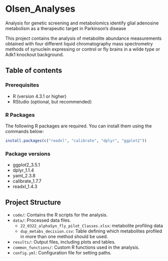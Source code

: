 # Olsen_Analyses
Analysis for genetic screening and metabolomics identify glial adenosine metabolism as a therapeutic target in Parkinson’s disease

This project contains the analysis of metabolite abundance measurements obtained with four different liquid chromatography mass spectrometry methods of synuclein expressing or control or fly brains in a wilde type or Adk1 knockout background. 

## Table of contents
### Prerequisites
- R (version 4.3.1 or higher)
- RStudio (optional, but recommended)

### R Packages
The following R packages are required. You can install them using the commands below:

```r
install.packages(c("readxl", "calibrate", "dplyr", "ggplot2"))
```
### Package versions
- ggplot2_3.5.1
- dplyr_1.1.4
- yaml_2.3.8
- calibrate_1.7.7
- readxl_1.4.3   

## Project Structure
- `code/`: Contains the R scripts for the analysis.
- `data/`: Processed data files.
  - `22_0322_alphaSyn_fly_pilot_Classes.xlsx`: metabolite profiling data
  - `dup_metabs_decision.csv`: Table defining which metabolites profiled in more than one method should be used.
- `results/`: Output files, including plots and tables.
- `common_functions/`: Custom R functions used in the analysis.
- `config.yml`: Configuration file for setting paths.


